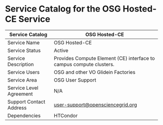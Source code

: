 # Service Catalog for the OSG Hosted-CE Service

| Service Catalog     | OSG Hosted-CE | 
|---------------------|-------------|
| Service Name        | OSG Hosted-CE | 
| Service Status      | Active      |
| Service Description | Provides Compute Element (CE) interface to campus compute clusters. |
| Service Users       | OSG and other VO Glidein Factories |
| Service Area        | OSG User Support |
| Service Level Agreement | N/A | 
| Support Contact Address | user-support@opensciencegrid.org | 
| Dependencies | HTCondor |
